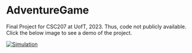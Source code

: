 # AdventureGame
Final Project for CSC207 at UofT, 2023. Thus, code not publicly available. <br />
Click the below image to see a demo of the project. 


[![Simulation](https://img.youtube.com/vi/Sj-9b2J5pqQ/0.jpg)](https://youtu.be/Sj-9b2J5pqQ)

